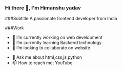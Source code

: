 ### Hi there 👋, I'm Himanshu yadav
 
###Subtitle
A passionate frontend developer from India

###Work
- 🔭 I’m currently working on web development
- 🌱 I’m currently learning Backend technology
- 👯 I’m looking to collaborate on website 
<!-- 🤔 I’m looking for help with ...-->
- 💬 Ask me about html,css,js,python
- 📫 How to reach me: YouTube 
<!-- 😄 Pronouns: ...-->
<!-- ⚡ Fun fact: ...-->

